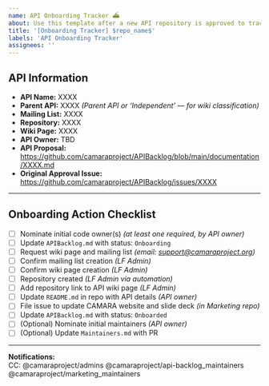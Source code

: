 ```yaml
---
name: API Onboarding Tracker ⛴️
about: Use this template after a new API repository is approved to track onboarding steps.
title: '[Onboarding Tracker] $repo_name$'
labels: 'API Onboarding Tracker'
assignees: ''
---
```


<!-- API & Repository Onboarding Tracker -->

## API Information
- **API Name:** XXXX
- **Parent API:** XXXX _(Parent API or ‘Independent’ — for wiki classification)_
- **Mailing List:** XXXX
- **Repository:** XXXX
- **Wiki Page:** XXXX
- **API Owner:** TBD
- **API Proposal:** https://github.com/camaraproject/APIBacklog/blob/main/documentation/XXXX.md
- **Original Approval Issue:** https://github.com/camaraproject/APIBacklog/issues/XXXX

---

## Onboarding Action Checklist

- [ ] Nominate initial code owner(s) _(at least one required, by API owner)_
- [ ] Update `APIBacklog.md` with status: `Onboarding`
- [ ] Request wiki page and mailing list _(email: support@camaraproject.org)_
- [ ] Confirm mailing list creation _(LF Admin)_
- [ ] Confirm wiki page creation _(LF Admin)_
- [ ] Repository created _(LF Admin via automation)_
- [ ] Add repository link to API wiki page _(LF Admin)_
- [ ] Update `README.md` in repo with API details _(API owner)_
- [ ] File issue to update CAMARA website and slide deck _(in Marketing repo)_
- [ ] Update `APIBacklog.md` with status: `Onboarded`
- [ ] (Optional) Nominate initial maintainers _(API owner)_
- [ ] (Optional) Update `Maintainers.md` with PR

---

**Notifications:**  
CC: @camaraproject/admins @camaraproject/api-backlog_maintainers @camaraproject/marketing_maintainers
